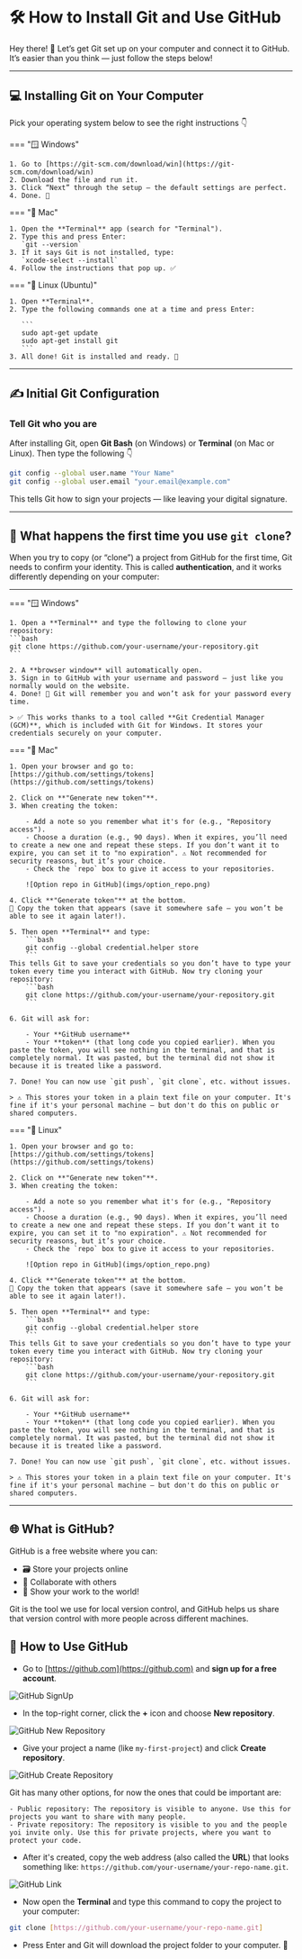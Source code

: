 # 🛠️ How to Install Git and Use GitHub

Hey there! 👋 Let’s get Git set up on your computer and connect it to GitHub. It’s easier than you think — just follow the steps below!

---

## 💻 Installing Git on Your Computer

Pick your operating system below to see the right instructions 👇

=== "🪟 Windows"

    1. Go to [https://git-scm.com/download/win](https://git-scm.com/download/win)
    2. Download the file and run it.
    3. Click “Next” through the setup — the default settings are perfect.
    4. Done. 🎉

=== "🍏 Mac"

    1. Open the **Terminal** app (search for "Terminal").
    2. Type this and press Enter:  
       `git --version`
    3. If it says Git is not installed, type:  
       `xcode-select --install`
    4. Follow the instructions that pop up. ✅

=== "🐧 Linux (Ubuntu)"

    1. Open **Terminal**.
    2. Type the following commands one at a time and press Enter:  

       ```
       sudo apt-get update
       sudo apt-get install git
       ```
    3. All done! Git is installed and ready. 💪

---

## ✍️ Initial Git Configuration

### Tell Git who you are

After installing Git, open **Git Bash** (on Windows) or **Terminal** (on Mac or Linux). Then type the following 👇

```bash
git config --global user.name "Your Name"
git config --global user.email "your.email@example.com"
```

This tells Git how to sign your projects — like leaving your digital signature.

---

## 🔐 What happens the first time you use `git clone`?

When you try to copy (or “clone”) a project from GitHub for the first time, Git needs to confirm your identity. This is called **authentication**, and it works differently depending on your computer:

---

=== "🪟 Windows"

    1. Open a **Terminal** and type the following to clone your repository:
    ```bash
    git clone https://github.com/your-username/your-repository.git
    ```

    2. A **browser window** will automatically open.
    3. Sign in to GitHub with your username and password — just like you normally would on the website.
    4. Done! 🎉 Git will remember you and won’t ask for your password every time.

    > ✅ This works thanks to a tool called **Git Credential Manager (GCM)**, which is included with Git for Windows. It stores your credentials securely on your computer.

=== "🍏 Mac"

    1. Open your browser and go to:  
    [https://github.com/settings/tokens](https://github.com/settings/tokens)

    2. Click on **"Generate new token"**.
    3. When creating the token:

        - Add a note so you remember what it's for (e.g., "Repository access").
        - Choose a duration (e.g., 90 days). When it expires, you’ll need to create a new one and repeat these steps. If you don’t want it to expire, you can set it to "no expiration". ⚠️ Not recommended for security reasons, but it’s your choice.
        - Check the `repo` box to give it access to your repositories.

        ![Option repo in GitHub](imgs/option_repo.png)

    4. Click **"Generate token"** at the bottom.  
    🔐 Copy the token that appears (save it somewhere safe — you won’t be able to see it again later!).

    5. Then open **Terminal** and type:
        ```bash
        git config --global credential.helper store
        ```
    This tells Git to save your credentials so you don’t have to type your token every time you interact with GitHub. Now try cloning your repository:
        ```bash
        git clone https://github.com/your-username/your-repository.git
        ```

    6. Git will ask for:

        - Your **GitHub username**
        - Your **token** (that long code you copied earlier). When you paste the token, you will see nothing in the terminal, and that is completely normal. It was pasted, but the terminal did not show it because it is treated like a password.

    7. Done! You can now use `git push`, `git clone`, etc. without issues.

    > ⚠️ This stores your token in a plain text file on your computer. It's fine if it's your personal machine — but don't do this on public or shared computers.

=== "🐧 Linux"

    1. Open your browser and go to:  
    [https://github.com/settings/tokens](https://github.com/settings/tokens)

    2. Click on **"Generate new token"**.
    3. When creating the token:

        - Add a note so you remember what it's for (e.g., "Repository access").
        - Choose a duration (e.g., 90 days). When it expires, you’ll need to create a new one and repeat these steps. If you don’t want it to expire, you can set it to "no expiration". ⚠️ Not recommended for security reasons, but it’s your choice.
        - Check the `repo` box to give it access to your repositories.

        ![Option repo in GitHub](imgs/option_repo.png)

    4. Click **"Generate token"** at the bottom.  
    🔐 Copy the token that appears (save it somewhere safe — you won’t be able to see it again later!).

    5. Then open **Terminal** and type:
        ```bash
        git config --global credential.helper store
        ```
    This tells Git to save your credentials so you don’t have to type your token every time you interact with GitHub. Now try cloning your repository:
        ```bash
        git clone https://github.com/your-username/your-repository.git
        ```

    6. Git will ask for:

        - Your **GitHub username**
        - Your **token** (that long code you copied earlier). When you paste the token, you will see nothing in the terminal, and that is completely normal. It was pasted, but the terminal did not show it because it is treated like a password.

    7. Done! You can now use `git push`, `git clone`, etc. without issues.

    > ⚠️ This stores your token in a plain text file on your computer. It's fine if it's your personal machine — but don't do this on public or shared computers.

---

## 🌐 What is GitHub?

GitHub is a free website where you can:

- 🗃️ Store your projects online
- 👯 Collaborate with others
- 📣 Show your work to the world!

Git is the tool we use for local version control, and GitHub helps us share that version control with more people across different machines.

## 🚀 How to Use GitHub

- Go to [https://github.com](https://github.com) and **sign up for a free account**.

![GitHub SignUp](imgs/github_signup.png)

- In the top-right corner, click the **+** icon and choose **New repository**.

![GitHub New Repository](imgs/github_new_repo.png)

- Give your project a name (like `my-first-project`) and click **Create repository**.

![GitHub Create Repository](imgs/github_create_repo.png)

Git has many other options, for now the ones that could be important are:

    - Public repository: The repository is visible to anyone. Use this for projects you want to share with many people.
    - Private repository: The repository is visible to you and the people yoi invite only. Use this for private projects, where you want to protect your code.

- After it's created, copy the web address (also called the **URL**) that looks something like: `https://github.com/your-username/your-repo-name.git`.

![GitHub Link](imgs/github_link.png)

- Now open the **Terminal** and type this command to copy the project to your computer:

```bash
git clone [https://github.com/your-username/your-repo-name.git]
```

- Press Enter and Git will download the project folder to your computer. 🎉